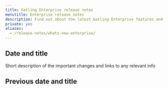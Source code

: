 ```yaml
---
title: Gatling Enterprise release notes
menutitle: Enterprise release notes
description: Find out about the latest Gatling Enterprise features and important changes.
private: yes
aliases:
  - /release-notes/whats-new-enterprise/
---
```



## Date and title

Short description of the important changes and links to any relevant info

## Previous date and title


